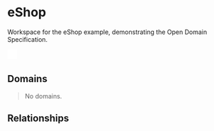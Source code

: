 

# eShop
Workspace for the eShop example, demonstrating the Open Domain Specification.

![contextmap](./contextmap.svg)

## Domains
> No domains.

## Relationships
	

